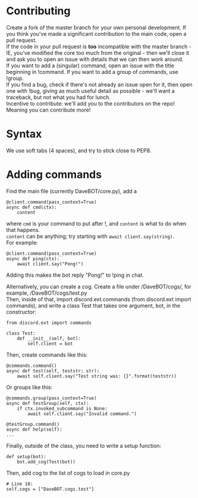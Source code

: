 # Contributing  
Create a fork of the master branch for your own personal development. If you think you've made a significant contribution to the main code, open a pull request.  
If the code in your pull request is **too** incompatible with the master branch - IE, you've modified the core too much from the original - then we'll close it and ask you to open an issue with details that we can then work around.  
If you want to add a (singular) command, open an issue with the title beginning in !command. If you want to add a group of commands, use !group.  
If you find a bug, check if there's not already an issue open for it, then open one with !bug, giving as much useful detail as possible - we'll want a traceback, but not what you had for lunch.  
Incentive to contribute: we'll add you to the contributors on the repo! Meaning you can contribute more!  

# Syntax  
We use soft tabs (4 spaces), and try to stick close to PEP8.  

# Adding commands  
Find the main file (currently DaveBOT/core.py), add a  
```
@client.command(pass_context=True)
async def cmd(ctx):
    content
```   
where ```cmd``` is your command to put after !, and ```content``` is what to do when that happens.  
```content``` can be anything; try starting with ```await client.say(string)```.  
For example:  
```
@client.command(pass_context=True)
async def ping(ctx):
    await client.say("Pong!")
```  
Adding this makes the bot reply "Pong!" to !ping in chat.  

Alternatively, you can create a cog. Create a file under /DaveBOT/cogs/, for example, /DaveBOT/cogs/test.py  
Then, inside of that, import discord.ext.commands (from discord.ext import commands), and write a class Test that takes one argument, bot, in the constructor:
```
from discord.ext import commands

class Test:
    def __init__(self, bot):
        self.client = bot
```
Then, create commands like this:
```
@commands.command()
async def test(self, teststr: str):
    await self.client.say("Test string was: {}".format(teststr))
```
Or groups like this:
```
@commands.group(pass_context=True)
async def testGroup(self, ctx):
    if ctx.invoked_subcommand is None:
        await self.client.say("Invalid command.")

@testGroup.command()
async def help(self):
...
```
Finally, outside of the class, you need to write a setup function:
```
def setup(bot):
    bot.add_cog(Test(bot))
```
Then, add cog to the list of cogs to load in core.py
```
# Line 18:
self.cogs = ["DaveBOT.cogs.test"]
```